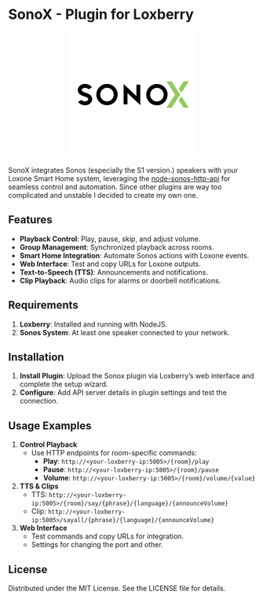 # SonoX - Plugin for Loxberry

<p align="center">
  <img src="https://raw.githubusercontent.com/norman-albusberger/sonox/refs/heads/main/icons/icon_256.png" alt="Sonox Icon" width="256">
</p>


SonoX integrates Sonos (especially the S1 version.) speakers with your Loxone Smart Home system, leveraging the [node-sonos-http-api](https://github.com/jishi/node-sonos-http-api) for seamless control and automation.
Since other plugins are way too complicated and unstable I decided to create my own one. 

## Features
- **Playback Control**: Play, pause, skip, and adjust volume.
- **Group Management**: Synchronized playback across rooms.
- **Smart Home Integration**: Automate Sonos actions with Loxone events.
- **Web Interface**: Test and copy URLs for Loxone outputs.
- **Text-to-Speech (TTS)**: Announcements and notifications.
- **Clip Playback**: Audio clips for alarms or doorbell notifications.

## Requirements
1. **Loxberry**: Installed and running with NodeJS.
2. **Sonos System**: At least one speaker connected to your network.

## Installation
1. **Install Plugin**: Upload the Sonox plugin via Loxberry’s web interface and complete the setup wizard.
2. **Configure**: Add API server details in plugin settings and test the connection.

## Usage Examples
1. **Control Playback**
    - Use HTTP endpoints for room-specific commands:
        - **Play**: `http://<your-loxberry-ip:5005>/{room}/play`
        - **Pause**: `http://<your-loxberry-ip:5005>/{room}/pause`
        - **Volume**: `http://<your-loxberry-ip:5005>/{room}/volume/{value}`
2. **TTS & Clips**
    - TTS: `http://<your-loxberry-ip:5005>/{room}/say/{phrase}/{language}/{announceVolume}`
    - Clip: `http://<your-loxberry-ip:5005>/sayall/{phrase}/{language}/{announceVolume}`
3. **Web Interface**
    - Test commands and copy URLs for integration.
    - Settings for changing the port and other.

## License
Distributed under the MIT License. See the LICENSE file for details.


